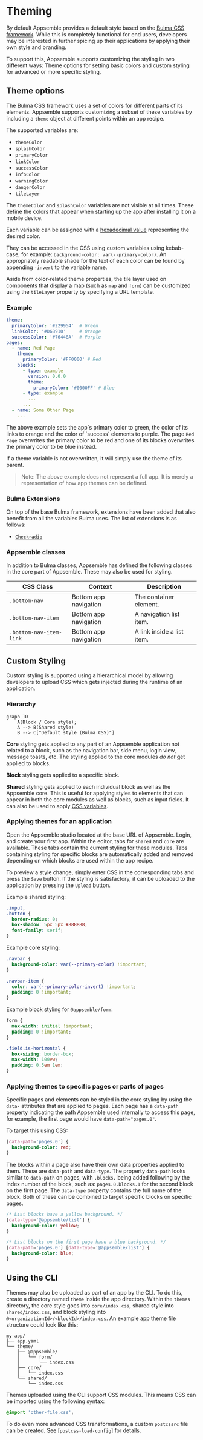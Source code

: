 # Theming

By default Appsemble provides a default style based on the [Bulma CSS framework][bulma]. While this
is completely functional for end users, developers may be interested in further spicing up their
applications by applying their own style and branding.

To support this, Appsemble supports customizing the styling in two different ways: Theme options for
setting basic colors and custom styling for advanced or more specific styling.

## Theme options

The Bulma CSS framework uses a set of colors for different parts of its elements. Appsemble supports
customizing a subset of these variables by including a `theme` object at different points within an
app recipe.

The supported variables are:

- `themeColor`
- `splashColor`
- `primaryColor`
- `linkColor`
- `successColor`
- `infoColor`
- `warningColor`
- `dangerColor`
- `tileLayer`

The `themeColor` and `splashColor` variables are not visible at all times. These define the colors
that appear when starting up the app after installing it on a mobile device.

Each variable can be assigned with a [hexadecimal value][hex] representing the desired color.

They can be accessed in the CSS using custom variables using kebab-case, for example:
`background-color: var(--primary-color)`. An appropriately readable shade for the text of each color
can be found by appending `-invert` to the variable name.

Aside from color-related theme properties, the tile layer used on components that display a map
(such as `map` and `form`) can be customized using the `tileLayer` property by specifying a URL
template.

### Example

```yaml
theme:
  primaryColor: '#229954'  # Green
  linkColor: '#D68910'     # Orange
  successColor: '#76448A'  # Purple
pages:
  - name: Red Page
    theme:
      primaryColor: '#FF0000' # Red
    blocks:
      - type: example
        version: 0.0.0
        theme:
          primaryColor: '#0000FF' # Blue
      - type: example
        ...
      ...
  - name: Some Other Page
    ...
```

The above example sets the app´s primary color to green, the color of its links to orange and the
color of ´success´ elements to purple. The page `Red Page` overwrites the primary color to be red
and one of its blocks overwrites the primary color to be blue instead.

If a theme variable is not overwritten, it will simply use the theme of its parent.

> Note: The above example does not represent a full app. It is merely a representation of how app
> themes can be defined.

### Bulma Extensions

On top of the base Bulma framework, extensions have been added that also benefit from all the
variables Bulma uses. The list of extensions is as follows:

- [`Checkradio`](https://wikiki.github.io/form/checkradio/)

### Appsemble classes

In addition to Bulma classes, Appsemble has defined the following classes in the core part of
Appsemble. These may also be used for styling.

| CSS Class               | Context               | Description                |
| ----------------------- | --------------------- | -------------------------- |
| `.bottom-nav`           | Bottom app navigation | The container element.     |
| `.bottom-nav-item`      | Bottom app navigation | A navigation list item.    |
| `.bottom-nav-item-link` | Bottom app navigation | A link inside a list item. |

## Custom Styling

Custom styling is supported using a hierarchical model by allowing developers to upload CSS which
gets injected during the runtime of an application.

### Hierarchy

<span class="is-pulled-right"></span>

```mermaid
graph TD
    A(Block / Core style);
    A --> B(Shared style)
    B --> C["Default style (Bulma CSS)"]
```

**Core** styling gets applied to any part of an Appsemble application not related to a block, such
as the navigation bar, side menu, login view, message toasts, etc. The styling applied to the core
modules _do not_ get applied to blocks.

**Block** styling gets applied to a specific block.

**Shared** styling gets applied to each individual block as well as the Appsemble core. This is
useful for applying styles to elements that can appear in both the core modules as well as blocks,
such as input fields. It can also be used to apply [CSS variables][css-variables].

### Applying themes for an application

Open the Appsemble studio located at the base URL of Appsemble. Login, and create your first app.
Within the editor, tabs for `shared` and `core` are available. These tabs contain the current
styling for these modules. Tabs containing styling for specific blocks are automatically added and
removed depending on which blocks are used within the app recipe.

To preview a style change, simply enter CSS in the corresponding tabs and press the `Save` button.
If the styling is satisfactory, it can be uploaded to the application by pressing the `Upload`
button.

Example shared styling:

```css
.input,
.button {
  border-radius: 0;
  box-shadow: 5px 5px #888888;
  font-family: serif;
}
```

Example core styling:

```css
.navbar {
  background-color: var(--primary-color) !important;
}

.navbar-item {
  color: var(--primary-color-invert) !important;
  padding: 0 !important;
}
```

Example block styling for `@appsemble/form`:

```css
form {
  max-width: initial !important;
  padding: 0 !important;
}

.field.is-horizontal {
  box-sizing: border-box;
  max-width: 100vw;
  padding: 0.5em 1em;
}
```

### Applying themes to specific pages or parts of pages

Specific pages and elements can be styled in the core styling by using the `data-` attributes that
are applied to pages. Each page has a `data-path` property indicating the path Appsemble used
internally to access this page, for example, the first page would have `data-path="pages.0"`.

To target this using CSS:

```css
[data-path='pages.0'] {
  background-color: red;
}
```

The blocks within a page also have their own data properties applied to them. These are `data-path`
and `data-type`. The property `data-path` looks similar to `data-path` on pages, with `.blocks.`
being added following by the index number of the block, such as: `pages.0.blocks.1` for the second
block on the first page. The `data-type` property contains the full name of the block. Both of these
can be combined to target specific blocks on specific pages.

```css
/* List blocks have a yellow background. */
[data-type='@appsemble/list'] {
  background-color: yellow;
}

/* List blocks on the first page have a blue background. */
[data-path='pages.0'] [data-type='@appsemble/list'] {
  background-color: blue;
}
```

## Using the CLI

Themes may also be uploaded as part of an app by the CLI. To do this, create a directory named
`theme` inside the app directory. Within the `themes` directory, the core style goes into
`core/index.css`, shared style into `shared/index.css`, and block styling into
`@<organizationId>/<blockId>/index.css`. An example app theme file structure could look like this:

```
my-app/
├── app.yaml
└── theme/
    ├── @appsemble/
    │   └── form/
    │       └── index.css
    ├── core/
    │   └── index.css
    └── shared/
        └── index.css
```

Themes uploaded using the CLI support CSS modules. This means CSS can be imported using the
following syntax:

```css
@import 'other-file.css';
```

To do even more advanced CSS transformations, a custom `postcssrc` file can be created. See
[`postcss-load-config`] for details.

[bulma]: https://bulma.io/
[hex]: https://htmlcolorcodes.com/
[css-variables]: https://developer.mozilla.org/en-US/docs/Web/CSS/Using_CSS_variables
[postcss-load-config]: https://github.com/michael-ciniawsky/postcss-load-config
